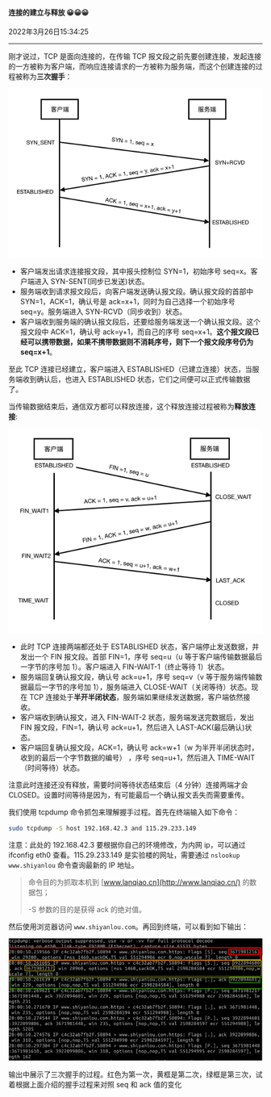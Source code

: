 #### 连接的建立与释放  😀😀😀

2022年3月26日15:34:25

---

刚才说过，TCP 是面向连接的，在传输 TCP 报文段之前先要创建连接，发起连接的一方被称为客户端，而响应连接请求的一方被称为服务端，而这个创建连接的过程被称为**三次握手**：

![图片描述](6.3_连接的建立与释放.assets/1548922782588.png)

- 客户端发出请求连接报文段，其中报头控制位 SYN=1，初始序号 seq=x。客户端进入 SYN-SENT(同步已发送)状态。
- 服务端收到请求报文段后，向客户端发送确认报文段。确认报文段的首部中 SYN=1，ACK=1，确认号是 ack=x+1，同时为自己选择一个初始序号 seq=y。服务端进入 SYN-RCVD（同步收到）状态。
- 客户端收到服务端的确认报文段后，还要给服务端发送一个确认报文段。这个报文段中 ACK=1，确认号 ack=y+1，而自己的序号 seq=x+1。**这个报文段已经可以携带数据，如果不携带数据则不消耗序号，则下一个报文段序号仍为 seq=x+1**。

至此 TCP 连接已经建立，客户端进入 ESTABLISHED（已建立连接）状态，当服务端收到确认后，也进入 ESTABLISHED 状态，它们之间便可以正式传输数据了。

当传输数据结束后，通信双方都可以释放连接，这个释放连接过程被称为**释放连接**:

![图片描述](6.3_连接的建立与释放.assets/1548923334867.png)

- 此时 TCP 连接两端都还处于 ESTABLISHED 状态，客户端停止发送数据，并发出一个 FIN 报文段。首部 FIN=1，序号 seq=u（u 等于客户端传输数据最后一字节的序号加 1）。客户端进入 FIN-WAIT-1（终止等待 1）状态。
- 服务端回复确认报文段，确认号 ack=u+1，序号 seq=v（v 等于服务端传输数据最后一字节的序号加 1），服务端进入 CLOSE-WAIT（关闭等待）状态。现在 TCP 连接处于**半开半闭状态**，服务端如果继续发送数据，客户端依然接收。
- 客户端收到确认报文，进入 FIN-WAIT-2 状态，服务端发送完数据后，发出 FIN 报文段，FIN=1，确认号 ack=u+1，然后进入 LAST-ACK(最后确认)状态。
- 客户端回复确认报文段，ACK=1，确认号 ack=w+1（w 为半开半闭状态时，收到的最后一个字节数据的编号） ，序号 seq=u+1，然后进入 TIME-WAIT（时间等待）状态。

注意此时连接还没有释放，需要时间等待状态结束后（4 分钟）连接两端才会 CLOSED。设置时间等待是因为，有可能最后一个确认报文丢失而需要重传。

我们使用 tcpdump 命令抓包来理解握手过程。首先在终端输入如下命令：

```bash
sudo tcpdump -S host 192.168.42.3 and 115.29.233.149
```

注意：此处的 192.168.42.3 要根据你自己的环境修改，为内网 ip，可以通过 ifconfig eth0 查看。115.29.233.149 是实验楼的网址，需要通过 `nslookup www.shiyanlou` 命令查询最新的 IP 地址。

> 命令目的为抓取本机到 [www.lanqiao.cn](http://www.lanqiao.cn/) 的数据包；
>
> -S 参数的目的是获得 ack 的绝对值。

然后使用浏览器访问 `www.shiyanlou.com`。再回到终端，可以看到如下输出：

![图片描述](6.3_连接的建立与释放.assets/7d05c2b33722f3a2a629127bc5740894-0.png)

输出中展示了三次握手的过程。红色为第一次，黄框是第二次，绿框是第三次，试着根据上面介绍的握手过程来对照 seq 和 ack 值的变化